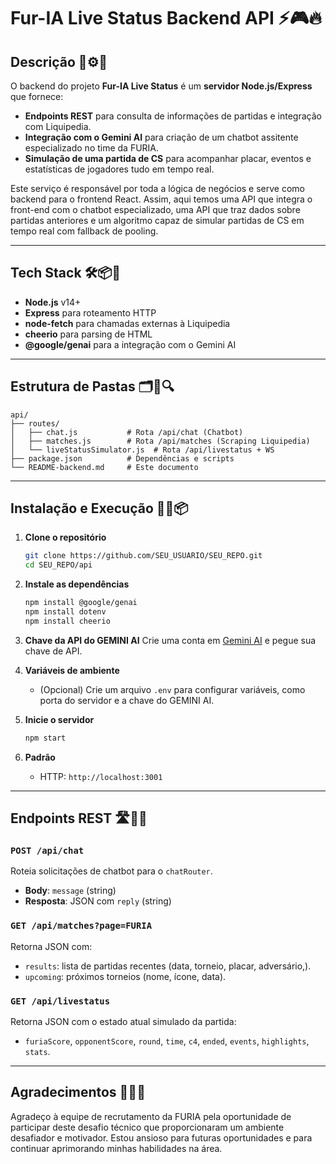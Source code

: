 # Fur-IA Live Status Backend API ⚡🎮🔥

## Descrição 📡⚙️🔗

O backend do projeto **Fur-IA Live Status** é um **servidor Node.js/Express** que fornece:

* **Endpoints REST** para consulta de informações de partidas e integração com Liquipedia.
* **Integração com o Gemini AI** para criação de um chatbot assitente especializado no time da FURIA.
* **Simulação de uma partida de CS** para acompanhar placar, eventos e estatísticas de jogadores tudo em tempo real.

Este serviço é responsável por toda a lógica de negócios e serve como backend para o frontend React. Assim, aqui temos uma API que integra o front-end com o chatbot especializado, uma API que traz dados sobre partidas anteriores e um algoritmo capaz de simular partidas de CS em tempo real com fallback de pooling.

---

## Tech Stack 🛠️📦💾

* **Node.js** v14+
* **Express** para roteamento HTTP
* **node-fetch** para chamadas externas à Liquipedia
* **cheerio** para parsing de HTML
* **@google/genai** para a integração com o Gemini AI

---

## Estrutura de Pastas 🗂️📁🔍

```
api/
├── routes/
│   ├── chat.js           # Rota /api/chat (Chatbot)
│   ├── matches.js        # Rota /api/matches (Scraping Liquipedia)
│   └── liveStatusSimulator.js  # Rota /api/livestatus + WS
├── package.json          # Dependências e scripts
└── README-backend.md     # Este documento
```

---

## Instalação e Execução 🔧🚀📦

1. **Clone o repositório**

   ```bash
   git clone https://github.com/SEU_USUARIO/SEU_REPO.git
   cd SEU_REPO/api
   ```

2. **Instale as dependências**

   ```bash
   npm install @google/genai
   npm install dotenv
   npm install cheerio
   ```
3. **Chave da API do GEMINI AI**
   Crie uma conta em [Gemini AI](https://ai.google.dev/gemini-api/docs/api-key?hl=pt-br) e pegue sua chave de API.
4. **Variáveis de ambiente**

   * (Opcional) Crie um arquivo `.env` para configurar variáveis, como porta do servidor e a chave do GEMINI AI.

5. **Inicie o servidor**

   ```bash
   npm start
   ```

5. **Padrão**

   * HTTP: `http://localhost:3001`

---

## Endpoints REST 🛣️🎯📝

### `POST /api/chat`

Roteia solicitações de chatbot para o `chatRouter`.

* **Body**: `message` (string)
* **Resposta**: JSON com `reply` (string)

### `GET /api/matches?page=FURIA`

Retorna JSON com:

* `results`: lista de partidas recentes (data, torneio, placar, adversário,).
* `upcoming`: próximos torneios (nome, ícone, data).

### `GET /api/livestatus`

Retorna JSON com o estado atual simulado da partida:

* `furiaScore`, `opponentScore`, `round`, `time`, `c4`, `ended`, `events`, `highlights`, `stats`.

---
## Agradecimentos 🙏🤝🚀
   Agradeço à equipe de recrutamento da FURIA pela oportunidade de participar deste desafio técnico que proporcionaram um ambiente desafiador e motivador. Estou ansioso para futuras oportunidades e para continuar aprimorando minhas habilidades na área. 
 
